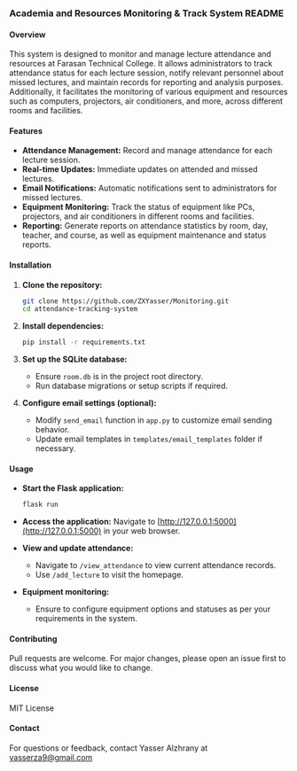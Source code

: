 ### Academia and Resources Monitoring & Track System README

#### Overview
This system is designed to monitor and manage lecture attendance and resources at Farasan Technical College. It allows administrators to track attendance status for each lecture session, notify relevant personnel about missed lectures, and maintain records for reporting and analysis purposes. Additionally, it facilitates the monitoring of various equipment and resources such as computers, projectors, air conditioners, and more, across different rooms and facilities.

#### Features
- **Attendance Management:** Record and manage attendance for each lecture session.
- **Real-time Updates:** Immediate updates on attended and missed lectures.
- **Email Notifications:** Automatic notifications sent to administrators for missed lectures.
- **Equipment Monitoring:** Track the status of equipment like PCs, projectors, and air conditioners in different rooms and facilities.
- **Reporting:** Generate reports on attendance statistics by room, day, teacher, and course, as well as equipment maintenance and status reports.

#### Installation
1. **Clone the repository:**
   ```bash
   git clone https://github.com/ZXYasser/Monitoring.git
   cd attendance-tracking-system
   ```
2. **Install dependencies:**
   ```bash
   pip install -r requirements.txt
   ```
3. **Set up the SQLite database:**
   - Ensure `room.db` is in the project root directory.
   - Run database migrations or setup scripts if required.
   
4. **Configure email settings (optional):**
   - Modify `send_email` function in `app.py` to customize email sending behavior.
   - Update email templates in `templates/email_templates` folder if necessary.

#### Usage
- **Start the Flask application:**
  ```bash
  flask run
  ```
- **Access the application:**
  Navigate to [http://127.0.0.1:5000](http://127.0.0.1:5000) in your web browser.
  
- **View and update attendance:**
  - Navigate to `/view_attendance` to view current attendance records.
  - Use `/add_lecture` to visit the homepage.
  
- **Equipment monitoring:**
  - Ensure to configure equipment options and statuses as per your requirements in the system.

#### Contributing
Pull requests are welcome. For major changes, please open an issue first to discuss what you would like to change.

#### License
MIT License

#### Contact
For questions or feedback, contact Yasser Alzhrany at yasserza9@gmail.com

